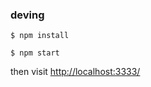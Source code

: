 
### deving

`$ npm install`

`$ npm start`

then visit [http://localhost:3333/](http://localhost:3333/)